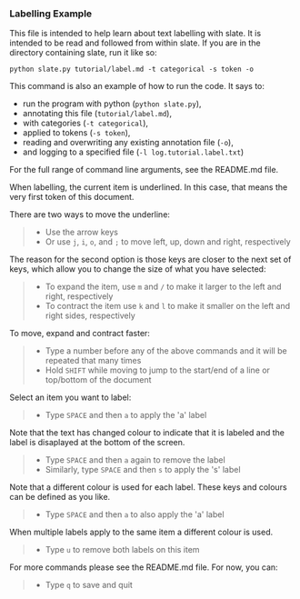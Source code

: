 ### Labelling Example

This file is intended to help learn about text labelling with slate. It is
intended to be read and followed from within slate. If you are in the directory
containing slate, run it like so:

```shell
python slate.py tutorial/label.md -t categorical -s token -o
```

This command is also an example of how to run the code. It says to:

 - run the program with python (`python slate.py`),
 - annotating this file (`tutorial/label.md`),
 - with categories (`-t categorical`),
 - applied to tokens (`-s token`),
 - reading and overwriting any existing annotation file (`-o`),
 - and logging to a specified file (`-l log.tutorial.label.txt`)

For the full range of command line arguments, see the README.md file.

When labelling, the current item is underlined. In this case, that means the
very first token of this document.

There are two ways to move the underline:

  >- Use the arrow keys
  >- Or use `j`, `i`, `o`, and `;` to move left, up, down and right,
     respectively

The reason for the second option is those keys are closer to the next set of
keys, which allow you to change the size of what you have selected:

  >- To expand the item, use `m` and `/` to make it larger to the left and
     right, respectively
  >- To contract the item use `k` and `l` to make it smaller on the left and
     right sides, respectively

To move, expand and contract faster:

  >- Type a number before any of the above commands and it will be repeated
     that many times
  >- Hold `SHIFT` while moving to jump to the start/end of a line or top/bottom
     of the document

Select an item you want to label:

  >- Type `SPACE` and then `a` to apply the 'a' label

Note that the text has changed colour to indicate that it is labeled and the
label is disaplayed at the bottom of the screen.

  >- Type `SPACE` and then `a` again to remove the label
  >- Similarly, type `SPACE` and then `s` to apply the 's' label

Note that a different colour is used for each label. These keys and colours can
be defined as you like.

  >- Type `SPACE` and then `a` to also apply the 'a' label

When multiple labels apply to the same item a different colour is used.

  >- Type `u` to remove both labels on this item

For more commands please see the README.md file. For now, you can:

 >- Type `q` to save and quit

